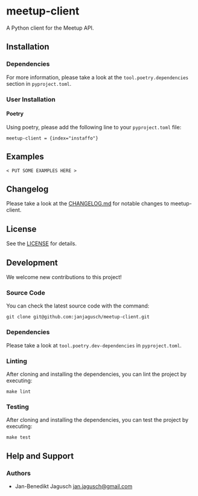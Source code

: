 # meetup-client

A Python client for the Meetup API.

## Installation

### Dependencies

For more information, please take a look at the `tool.poetry.dependencies` section in `pyproject.toml`.

### User Installation

#### Poetry

Using poetry, please add the following line to your `pyproject.toml` file:

```
meetup-client = {index="instaffo"}
```

## Examples

```
< PUT SOME EXAMPLES HERE >
```

## Changelog

Please take a look at the [CHANGELOG.md](CHANGELOG.md) for notable changes to meetup-client.

## License

See the [LICENSE](LICENSE) for details.

## Development

We welcome new contributions to this project!

### Source Code

You can check the latest source code with the command:

```
git clone git@github.com:janjagusch/meetup-client.git
```

### Dependencies

Please take a look at `tool.poetry.dev-dependencies` in `pyproject.toml`.

### Linting

After cloning and installing the dependencies, you can lint the project by executing:

```
make lint
```

### Testing

After cloning and installing the dependencies, you can test the project by executing:

```
make test
```

## Help and Support

### Authors

- Jan-Benedikt Jagusch <jan.jagusch@gmail.com>
